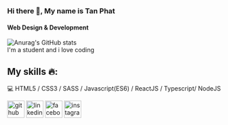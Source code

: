 ### Hi there 👋, My name is Tan Phat
#### Web Design & Development

![Anurag's GitHub stats](https://github-readme-stats.vercel.app/api?username=ttphat2805&theme=dark&show_icons=true) <br/>
I'm a student and i love coding 

## My skills :fire::
:computer: HTML5 / CSS3 / SASS / Javascript(ES6) / ReactJS /  Typescript/ NodeJS


[<img src='https://cdn.jsdelivr.net/npm/simple-icons@3.0.1/icons/github.svg' alt='github' height='40'>](https://github.com/ttphat2805)
[<img src='https://cdn.jsdelivr.net/npm/simple-icons@3.0.1/icons/linkedin.svg' alt='linkedin' height='40'>](https://www.linkedin.com/in/trantanphat//)  [<img src='https://cdn.jsdelivr.net/npm/simple-icons@3.0.1/icons/facebook.svg' alt='facebook' height='40'>](https://www.facebook.com/Accounts.Phat/) [<img src='https://cdn.jsdelivr.net/npm/simple-icons@3.0.1/icons/instagram.svg' alt='instagram' height='40'>](https://www.instagram.com/__tphattts.28/)  

